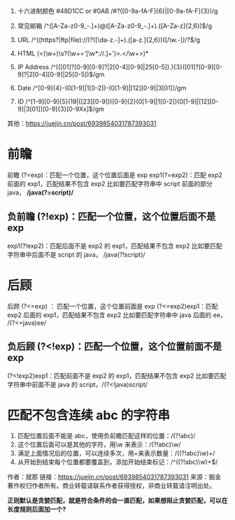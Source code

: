 1. 十六进制颜色
#48D1CC or #0AB
/#?([0-9a-fA-F]{6}|[0-9a-fA-F]{3})/g
2. 常见邮箱
/^([A-Za-z0-9_\-\.]+)@([A-Za-z0-9_\-\.]+)\.([A-Za-z]{2,6})$/g
3. URL
/^((https?|ftp|file):\/\/)?([\da-z\.\-]+)\.([a-z\.]{2,6})([\/\w\.\-]*)*\/?$/g
4. HTML
(\<(\w+)\s?(\w+\=\'[\w*\://.]+\')_\>._\</\w+>)\*

5. IP Address
/^(([01]?[0-9][0-9]?|2[0-4][0-9]|25[0-5])\.){3}([01]?[0-9][0-9]?|2[0-4][0-9]|25[0-5])$/gm
6. Date
/^[0-9]{4}-(0[1-9]|1[0-2])-(0[1-9]|[12][0-9]|3[01])/gm
7. ID
/^[1-9][0-9]{5}(19|([23][0-9]))[0-9]{2}(0[1-9]|1[0-2])(0[1-9]|[12][0-9]|3[01])[0-9]{3}[0-9Xx]$/gm

其他：https://juejin.cn/post/6939854031787393031

# 前瞻
前瞻 (?=exp)：匹配一个位置，这个位置后面是 exp
exp1(?=exp2)：匹配 exp2 前面的 exp1，匹配结果不包含 exp2
比如要匹配字符串中 script 前面的部分 java， **/java(?=script)/**

## 负前瞻 (?!exp)：匹配一个位置，这个位置后面不是 exp
exp1(?!exp2)：匹配后面不是 exp2 的 exp1，匹配结果不包含 exp2
比如要匹配字符串中后面不是 script 的 java， /java(?!script)/


# 后顾
后顾 (?<=exp) ： 匹配一个位置，这个位置前面是 exp
(?<=exp2)exp1：匹配 exp2 后面的 exp1，匹配结果不包含 exp2
比如要匹配字符串中 java 后面的 ee， /(?<=java)ee/

## 负后顾 (?<!exp)：匹配一个位置，这个位置前面不是 exp
(?<!exp2)exp1：匹配前面不是 exp2 的 exp1，匹配结果不包含 exp2
比如要匹配字符串中前面不是 java 的 script，/(?<!java)script/

# 匹配不包含连续 abc 的字符串
1. 匹配位置后面不能是 abc，使用负前瞻匹配这样的位置：/(?!abc)/
2. 这个位置后面可以是其他的字符，用\w 来表示：/(?!abc)\w/
3. 满足上面情况后的位置，可以连续多次，用+来表示数量：/((?!abc)\w)+/
4. 从开始到结束每个位置都要覆盖到，添加开始结束标记：/^((?!abc)\w)+\$/

作者：就那
链接：https://juejin.cn/post/6939854031787393031
来源：掘金
著作权归作者所有。商业转载请联系作者获得授权，非商业转载请注明出处。

**正则默认是贪婪匹配，就是符合条件的会一直匹配，如果想阻止贪婪匹配，可以在长度规则后面加一个?**